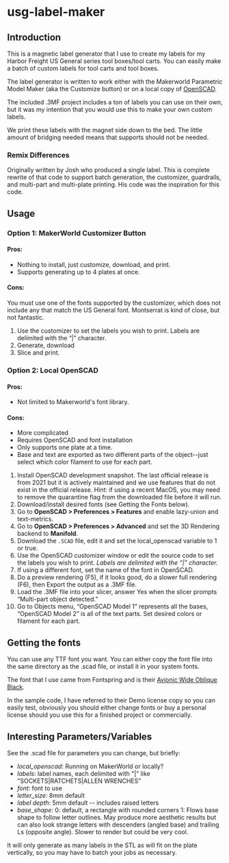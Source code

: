 # usg-label-maker

## Introduction

This is a magnetic label generator that I use to create my labels
for my Harbor Freight US General series tool boxes/tool carts.  You
can easily make a batch of custom labels for tool carts and tool
boxes.

The label generator is written to work either with the Makerworld
Parametric Model Maker (aka the Customize button) or on a local
copy of [OpenSCAD](https://openscad.org/downloads.html#snapshots).

The included .3MF project includes a ton of labels you can use on
their own, but it was my intention that you would use this to make
your own custom labels.

We print these labels with the magnet side down to the bed. The
little amount of bridging needed means that supports should not be
needed.

### Remix Differences

Originally written by Josh who produced a single label. This is
complete rewrite of that code to support batch generation, the
customizer, guardrails, and multi-part and multi-plate printing.
His code was the inspiration for this code.

## Usage

### Option 1: MakerWorld Customizer Button

#### Pros:
- Nothing to install, just customize, download, and print.
- Supports generating up to 4 plates at once.

#### Cons:

You must use one of the fonts supported by the customizer, which
does not include any that match the US General font. Montserrat is
kind of close, but not fantastic.

1. Use the customizer to set the labels you wish to print.
   Labels are delimited with the “|” character.
1. Generate, download
1. Slice and print.




### Option 2: Local OpenSCAD

#### Pros:
- Not limited to Makerworld's font library.

#### Cons:
- More complicated
- Requires OpenSCAD and font installation
- Only supports one plate at a time.
- Base and text are exported as two different parts of the object--just select which color filament to use for each part.

1. Install OpenSCAD development snapshot. The last official release is from 2021 but it is actively maintained and we use features that do not exist in the official release. Hint: if using a recent MacOS, you may need to remove the quarantine flag from the downloaded file before it will run.
1. Download/install desired fonts (see Getting the Fonts below).
1. Go to **OpenSCAD > Preferences > Features** and enable lazy-union and text-metrics.
1. Go to **OpenSCAD > Preferences > Advanced** and set the 3D Rendering backend to **Manifold**.
1. Download the `.SCAD` file, edit it and set the local\_openscad variable to 1 or true.
1. Use the OpenSCAD customizer window or edit the source code to set the labels you wish to print. *Labels are delimited with the “|” character.*
1. If using a different font, set the name of the font in OpenSCAD.
1.  Do a preview rendering (F5), if it looks good, do a slower full rendering (F6), then Export the output as a .3MF file.
1. Load the .3MF file into your slicer, answer Yes when the slicer prompts “Multi-part object detected.”
1. Go to Objects menu, “OpenSCAD Model 1” represents all the bases, “OpenSCAD Model 2” is all of the text parts. Set desired colors or filament for each part.

## Getting the fonts

You can use any TTF font you want. You can either copy the font
file into the same directory as the .scad file, or install it in
your system fonts.

The font that I use came from Fontspring and is their [Avionic Wide
Oblique Black](https://www.fontspring.com/fonts/grype-type/avionic).

In the sample code, I have referred to their Demo license copy so
you can easily test, obviously you should either change fonts or
buy a personal license should you use this for a finished project
or commercially.

## Interesting Parameters/Variables

See the .scad file for parameters you can change, but briefly:

- *local_openscad*: Running on MakerWorld or locally?
- *labels*: label names, each delimited with "|" like "SOCKETS|RATCHETS|ALLEN WRENCHES”
- *font*: font to use
- *letter_size*: 8mm default
- *label depth*: 5mm default -- includes raised letters
- *base_shape*:
     0: default, a rectangle with rounded corners
     1: Flows base shape to follow letter outlines.
        May produce more aesthetic results but can also look
        strange letters with descenders (angled base) and trailing Ls
        (opposite angle). Slower to render but could be very cool.

It will only generate as many labels in the STL as will fit on the
plate vertically, so you may have to batch your jobs as necessary.
